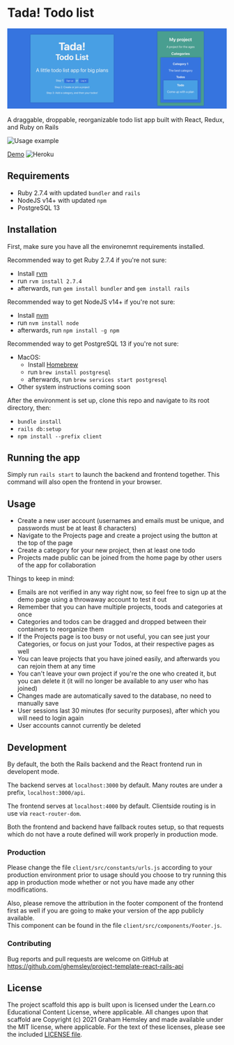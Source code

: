 # Tada! Todo list

![Screenshot](./cover.png)

A draggable, droppable, reorganizable todo list app built with React, Redux, and Ruby on Rails

![Usage example](./drag-and-drop.gif)

[Demo](https://tada-todo-list.herokuapp.com/) ![Heroku](https://pyheroku-badge.herokuapp.com/?app=<tada-todo-list>&style=<flat-square>)

## Requirements

- Ruby 2.7.4 with updated `bundler` and `rails`
- NodeJS v14+ with updated `npm`
- PostgreSQL 13

## Installation

First, make sure you have all the environemnt requirements installed.

Recommended way to get Ruby 2.7.4 if you're not sure: 
- Install [rvm](https://rvm.io/)
- run `rvm install 2.7.4`
- afterwards, run `gem install bundler` and `gem install rails`

Recommended way to get NodeJS v14+ if you're not sure:
- Install [nvm](https://github.com/nvm-sh/nvm)
- run `nvm install node`
- afterwards, run `npm install -g npm`

Recommended way to get PostgreSQL 13 if you're not sure: 
- MacOS:
  - Install [Homebrew](https://brew.sh/)
  - run `brew install postgresql`
  - afterwards, run `brew services start postgresql`
- Other system instructions coming soon

After the environment is set up, clone this repo and navigate to its root directory, then:
- `bundle install`
- `rails db:setup`
- `npm install --prefix client`

## Running the app

Simply run `rails start` to launch the backend and frontend together. This command will also open the frontend in your browser.

## Usage
- Create a new user account (usernames and emails must be unique, and passwords must be at least 8 characters)
- Navigate to the Projects page and create a project using the button at the top of the page
- Create a category for your new project, then at least one todo
- Projects made public can be joined from the home page by other users of the app for collaboration

Things to keep in mind:
- Emails are not verified in any way right now, so feel free to sign up at the demo page using a throwaway account to test it out
- Remember that you can have multiple projects, toods and categories at once
- Categories and todos can be dragged and dropped between their containers to reorganize them
- If the Projects page is too busy or not useful, you can see just your Categories, or focus on just your Todos, at their respective pages as well
- You can leave projects that you have joined easily, and afterwards you can rejoin them at any time
- You can't leave your own project if you're the one who created it, but you can delete it (it will no longer be available to any user who has joined)
- Changes made are automatically saved to the database, no need to manually save
- User sessions last 30 minutes (for security purposes), after which you will need to login again
- User accounts cannot currently be deleted

## Development

By default, the both the Rails backend and the React frontend run in developent mode. 

The backend serves at `localhost:3000` by default. Many routes are under a prefix, `localhost:3000/api`.

The frontend serves at `localhost:4000` by default. Clientside routing is in use via `react-router-dom`. 

Both the frontend and backend have fallback routes setup, so that requests which do not have a route defined will work properly in production mode.

### Production

Please change the file `client/src/constants/urls.js` according to your production environment prior to usage should you choose to try running this app in production mode whether or not you have made any other modifications.

Also, please remove the attribution in the footer component of the frontend first as well if you are going to make your version of the app publicly available.   
This component can be found in the file `client/src/components/Footer.js`.

### Contributing

Bug reports and pull requests are welcome on GitHub at https://github.com/ghemsley/project-template-react-rails-api

## License

The project scaffold this app is built upon is licensed under the Learn.co Educational Content License, where applicable.
All changes upon that scaffold are Copyright (c) 2021 Graham Hemsley and made available under the MIT license, where applicable.
For the text of these licenses, please see the included [LICENSE file](./LICENSE).
